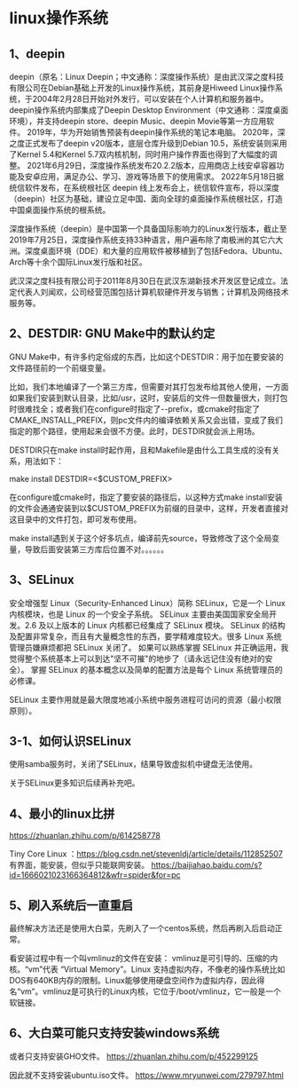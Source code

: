 # linux操作系统

## 1、deepin
deepin（原名：Linux Deepin；中文通称：深度操作系统）是由武汉深之度科技有限公司在Debian基础上开发的Linux操作系统，其前身是Hiweed Linux操作系统，于2004年2月28日开始对外发行，可以安装在个人计算机和服务器中。
deepin操作系统内部集成了Deepin Desktop Environment（中文通称：深度桌面环境），并支持deepin store、deepin Music、deepin Movie等第一方应用软件。
2019年，华为开始销售预装有deepin操作系统的笔记本电脑。
2020年，深之度正式发布了deepin v20版本，底层仓库升级到Debian 10.5，系统安装则采用了Kernel 5.4和Kernel 5.7双内核机制，同时用户操作界面也得到了大幅度的调整。
2021年6月29日，深度操作系统发布20.2.2版本，应用商店上线安卓容器功能及安卓应用，满足办公、学习、游戏等场景下的使用需求。
2022年5月18日据统信软件发布，在系统根社区 deepin 线上发布会上，统信软件宣布，将以深度（deepin）社区为基础，建设立足中国、面向全球的桌面操作系统根社区，打造中国桌面操作系统的根系统。

深度操作系统（deepin）是中国第一个具备国际影响力的Linux发行版本，截止至2019年7月25日，深度操作系统支持33种语言，用户遍布除了南极洲的其它六大洲。深度桌面环境（DDE）和大量的应用软件被移植到了包括Fedora、Ubuntu、Arch等十余个国际Linux发行版和社区。

武汉深之度科技有限公司于2011年8月30日在武汉东湖新技术开发区登记成立。法定代表人刘闻欢，公司经营范围包括计算机软硬件开发与销售；计算机及网络技术服务等。

## 2、DESTDIR: GNU Make中的默认约定
GNU Make中，有许多约定俗成的东西，比如这个DESTDIR：用于加在要安装的文件路径前的一个前缀变量。

比如，我们本地编译了一个第三方库，但需要对其打包发布给其他人使用，一方面如果我们安装到默认目录，比如/usr，这时，安装后的文件一但数量很大，则打包时很难找全；或者我们在configure时指定了--prefix，或cmake时指定了CMAKE_INSTALL_PREFIX，则pc文件内的编译依赖关系又会出错，变成了我们指定的那个路径，使用起来会很不方便。此时，DESTDIR就会派上用场。

DESTDIR只在make install时起作用，且和Makefile是由什么工具生成的没有关系，用法如下：

make install DESTDIR=<$CUSTOM_PREFIX>

在configure或cmake时，指定了要安装的路径后，以这种方式make install安装的文件会通通安装到以$CUSTOM_PREFIX为前缀的目录中，这样，开发者直接对这目录中的文件打包，即可发布使用。

make install遇到关于这个好多坑点，编译前先source，导致修改了这个全局变量，导致后面安装第三方库后位置不对。。。。。。

## 3、SELinux
安全增强型 Linux（Security-Enhanced Linux）简称 SELinux，它是一个 Linux 内核模块，也是 Linux 的一个安全子系统。
SELinux 主要由美国国家安全局开发。2.6 及以上版本的 Linux 内核都已经集成了 SELinux 模块。
SELinux 的结构及配置非常复杂，而且有大量概念性的东西，要学精难度较大。很多 Linux 系统管理员嫌麻烦都把 SELinux 关闭了。
如果可以熟练掌握 SELinux 并正确运用，我觉得整个系统基本上可以到达"坚不可摧"的地步了（请永远记住没有绝对的安全）。
掌握 SELinux 的基本概念以及简单的配置方法是每个 Linux 系统管理员的必修课。

SELinux 主要作用就是最大限度地减小系统中服务进程可访问的资源（最小权限原则）。

## 3-1、如何认识SELinux
使用samba服务时，关闭了SELinux，结果导致虚拟机中键盘无法使用。

关于SELinux更多知识后续再补充吧。

## 4、最小的linux比拼
https://zhuanlan.zhihu.com/p/614258778


Tiny Core Linux ：https://blog.csdn.net/stevenldj/article/details/112852507
有界面，能安装，但似乎只能联网安装。
https://baijiahao.baidu.com/s?id=1666021023166364812&wfr=spider&for=pc



## 5、刷入系统后一直重启
最终解决方法还是使用大白菜，先刷入了一个centos系统，然后再刷入后启动正常。

看安装过程中有一个叫vmlinuz的文件在安装： 
vmlinuz是可引导的、压缩的内核。“vm”代表 “Virtual Memory”。Linux 支持虚拟内存，不像老的操作系统比如DOS有640KB内存的限制。Linux能够使用硬盘空间作为虚拟内存，因此得名“vm”。vmlinuz是可执行的Linux内核，它位于/boot/vmlinuz，它一般是一个软链接。

## 6、大白菜可能只支持安装windows系统
或者只支持安装GHO文件。
https://zhuanlan.zhihu.com/p/452299125

因此就不支持安装ubuntu.iso文件。
https://www.mryunwei.com/279797.html















